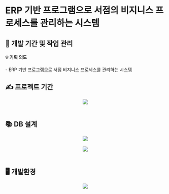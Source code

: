 
<h1>ERP 기반 프로그램으로 
 서점의 비지니스 프로세스를 관리하는 시스템 
</h1>
</div>
 
<h2>📅 개발 기간 및 작업 관리</h2>


<h4>💡 기획 의도</h4>
- ERP 기반 프로그램으로 서점 비지니스 프로세스를 관리하는 시스템

## ✍️ 프로젝트 기간
<div align="center"><img src="https://github.com/eunjung15/semipj_erd/assets/135147602/b5894f34-89be-4d19-973d-011e2ec4f8bd"></div>
<br>

## 📚 DB 설계
<div align="center"><img src="https://github.com/eunjung15/semipj_erd/assets/120345380/ad956be8-ddac-44ea-9770-5137556722e7"></div>
<br>
<div align="center"><img src="https://github.com/eunjung15/semipj_erd/assets/120345380/5753e253-9695-4f56-9f4e-7c6dcad027bd"></div>
<br>


## 🖥️ 개발환경
<div align="center"><img src="https://github.com/eunjung15/semipj_erd/assets/120345380/897ee711-674f-4242-9145-dfa9cbf272a7"></div>
<br>

